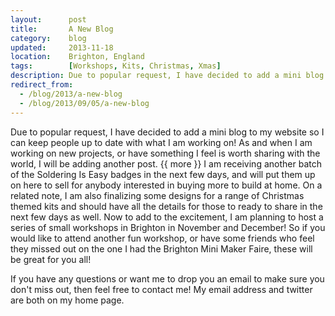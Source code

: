 ```yaml
---
layout:      post
title:       A New Blog
category:    blog
updated:     2013-11-18
location:    Brighton, England
tags:        [Workshops, Kits, Christmas, Xmas]
description: Due to popular request, I have decided to add a mini blog to my website
redirect_from:
  - /blog/2013/a-new-blog
  - /blog/2013/09/05/a-new-blog
---
```


Due to popular request, I have decided to add a mini blog to my website so I can keep people up to date with what I am working on! As and when I am working on new projects, or have something I feel is worth sharing with the world, I will be adding another post.
{{ more }}
I am receiving another batch of the Soldering Is Easy badges in the next few days, and will put them up on here to sell for anybody interested in buying more to build at home. On a related note, I am also finalizing some designs for a range of Christmas themed kits and should have all the details for those to ready to share in the next few days as well. Now to add to the excitement, I am planning to host a series of small workshops in Brighton in November and December! So if you would like to attend another fun workshop, or have some friends who feel they missed out on the one I had the Brighton Mini Maker Faire, these will be great for you all!

If you have any questions or want me to drop you an email to make sure you don't miss out, then feel free to contact me! My email address and twitter are both on my home page.
